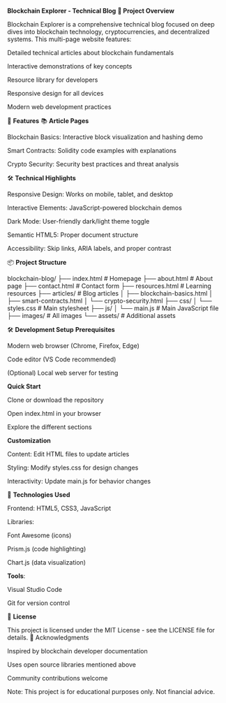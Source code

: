**Blockchain Explorer - Technical Blog**
**📝 Project Overview**

Blockchain Explorer is a comprehensive technical blog focused on deep dives into blockchain technology, cryptocurrencies, and decentralized systems. This multi-page website features:

Detailed technical articles about blockchain fundamentals

Interactive demonstrations of key concepts

Resource library for developers

Responsive design for all devices

Modern web development practices

🚀 **Features**
📚 **Article Pages**

Blockchain Basics: Interactive block visualization and hashing demo

Smart Contracts: Solidity code examples with explanations

Crypto Security: Security best practices and threat analysis

🛠 **Technical Highlights**

Responsive Design: Works on mobile, tablet, and desktop

Interactive Elements: JavaScript-powered blockchain demos

Dark Mode: User-friendly dark/light theme toggle

Semantic HTML5: Proper document structure

Accessibility: Skip links, ARIA labels, and proper contrast

📦 **Project Structure**

blockchain-blog/
├── index.html              # Homepage
├── about.html              # About page
├── contact.html            # Contact form
├── resources.html          # Learning resources
├── articles/               # Blog articles
│   ├── blockchain-basics.html
│   ├── smart-contracts.html
│   └── crypto-security.html
├── css/
│   └── styles.css          # Main stylesheet
├── js/
│   └── main.js             # Main JavaScript file
├── images/                 # All images
└── assets/                 # Additional assets

🛠 **Development Setup**
**Prerequisites**

Modern web browser (Chrome, Firefox, Edge)

Code editor (VS Code recommended)

(Optional) Local web server for testing

**Quick Start**

Clone or download the repository

Open index.html in your browser

Explore the different sections

**Customization**

Content: Edit HTML files to update articles

Styling: Modify styles.css for design changes

Interactivity: Update main.js for behavior changes

🧰 **Technologies Used**

Frontend: HTML5, CSS3, JavaScript

 Libraries:

Font Awesome (icons)

Prism.js (code highlighting)

Chart.js (data visualization)

**Tools**:

Visual Studio Code

Git for version control

📜 **License**

This project is licensed under the MIT License - see the LICENSE file for details.
🙏 Acknowledgments

Inspired by blockchain developer documentation

Uses open source libraries mentioned above

Community contributions welcome

Note: This project is for educational purposes only. Not financial advice.
